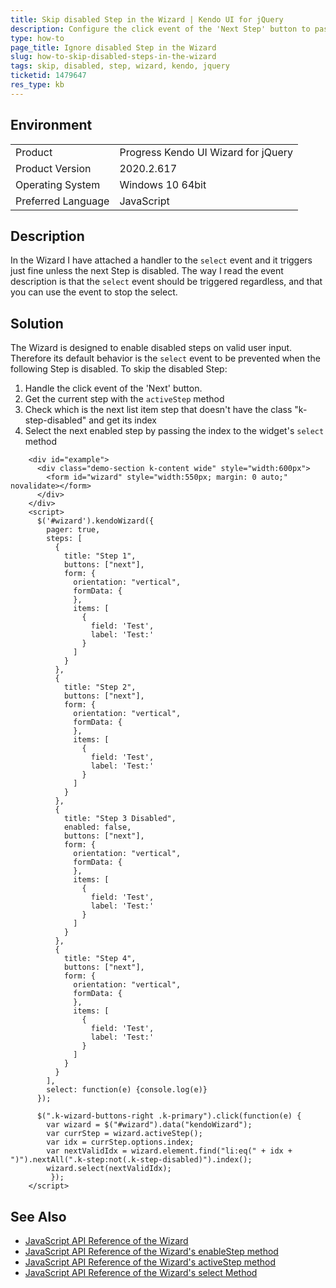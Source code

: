 ```yaml
---
title: Skip disabled Step in the Wizard | Kendo UI for jQuery
description: Configure the click event of the 'Next Step' button to pass over the following Step of the Wizard that is disabled.  
type: how-to
page_title: Ignore disabled Step in the Wizard
slug: how-to-skip-disabled-steps-in-the-wizard
tags: skip, disabled, step, wizard, kendo, jquery
ticketid: 1479647
res_type: kb
---
```


## Environment

<table>
 <tr>
  <td>Product</td>
  <td>Progress Kendo UI Wizard for jQuery</td>
 </tr>
 <tr>
  <td>Product Version</td>
  <td>2020.2.617</td>
 </tr>
 <tr>
  <td>Operating System</td>
  <td>Windows 10 64bit</td>
 </tr>
 <tr>
  <td>Preferred Language</td>
  <td>JavaScript</td>
 </tr>
</table>

## Description
In the Wizard I have attached a handler to the `select` event and it triggers just fine unless the next Step is disabled. The way I read the event description is that the `select` event should be triggered regardless, and that you can use the event to stop the select.

## Solution
The Wizard is designed to enable disabled steps on valid user input. Therefore its default behavior is the `select` event to be prevented when the following Step is disabled. To skip the disabled Step:

1. Handle the click event of the 'Next' button.
1. Get the current step with the `activeStep` method 
1. Check which is the next list item step that doesn't have the class "k-step-disabled" and get its index
1. Select the next enabled step by passing the index to the widget's `select` method

```dojo
    <div id="example">
      <div class="demo-section k-content wide" style="width:600px">
        <form id="wizard" style="width:550px; margin: 0 auto;" novalidate></form>
      </div>
    </div>
    <script>
      $('#wizard').kendoWizard({
        pager: true,
        steps: [
          {
            title: "Step 1",
            buttons: ["next"],
            form: {
              orientation: "vertical",
              formData: {
              },
              items: [
                {
                  field: 'Test',
                  label: 'Test:'
                }
              ]
            }
          },
          {
            title: "Step 2",
            buttons: ["next"],
            form: {
              orientation: "vertical",
              formData: {
              },
              items: [
                {
                  field: 'Test',
                  label: 'Test:'
                }
              ]
            }
          },
          {
            title: "Step 3 Disabled",
            enabled: false,
            buttons: ["next"],
            form: {
              orientation: "vertical",
              formData: {
              },
              items: [
                {
                  field: 'Test',
                  label: 'Test:'
                }
              ]
            }
          },
          {
            title: "Step 4",
            buttons: ["next"],
            form: {
              orientation: "vertical",
              formData: {
              },
              items: [
                {
                  field: 'Test',
                  label: 'Test:'
                }
              ]
            }
          }
        ],
        select: function(e) {console.log(e)}
      });

      $(".k-wizard-buttons-right .k-primary").click(function(e) {
        var wizard = $("#wizard").data("kendoWizard");
        var currStep = wizard.activeStep();
        var idx = currStep.options.index;
        var nextValidIdx = wizard.element.find("li:eq(" + idx + ")").nextAll(".k-step:not(.k-step-disabled)").index();
        wizard.select(nextValidIdx);
         });
    </script>
```


## See Also
* [JavaScript API Reference of the Wizard](/api/javascript/ui/wizard)
* [JavaScript API Reference of the Wizard's enableStep method](/api/javascript/ui/wizard/methods/enablestep)
* [JavaScript API Reference of the Wizard's activeStep method](/api/javascript/ui/wizard/methods/activestep)
* [JavaScript API Reference of the Wizard's select Method](/api/javascript/ui/wizard/methods/select)
